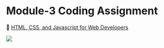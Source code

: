 # Module-3 Coding Assignment

🔶 <a href="https://www.coursera.org/learn/html-css-javascript-for-web-developers">HTML, CSS, and Javascript for Web Developers</a>

<img src="https://github.com/vamshi19990312/Coursera/blob/master/HTML-CSS-and-Javascript-for-Web-Developers/Assignments/Module%203-Solution/Module%203.PNG">



